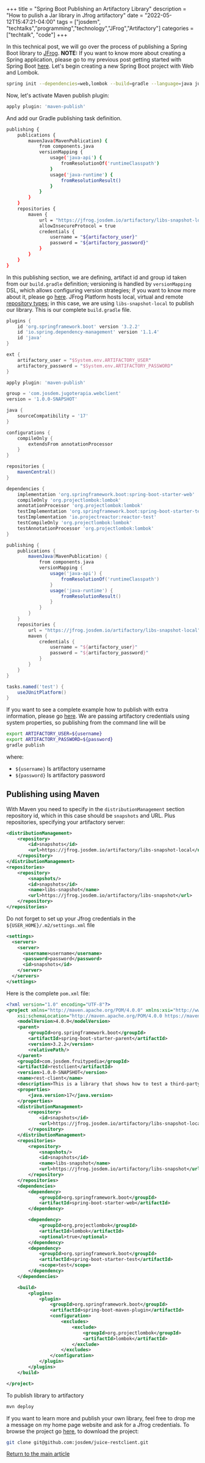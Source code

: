 +++
title =  "Spring Boot Publishing an Artifactory Library"
description = "How to pulish a Jar library in Jfrog artifactory"
date = "2022-05-12T15:47:21-04:00"
tags = ["josdem", "techtalks","programming","technology","JFrog","Artifactory"]
categories = ["techtalk", "code"]
+++

In this technical post, we will go over the process of publishing a Spring Boot library to [JFrog](https://jfrog.com/). **NOTE:** If you want to know more about creating a Spring application, please go to my previous post getting started with Spring Boot [here](/techtalk/spring/spring_boot). Let's begin creating a new Spring Boot project with Web and Lombok.

```bash
spring init --dependencies=web,lombok --build=gradle --language=java juice-restclient
```

Now, let's activate Maven publish plugin:

```bash
apply plugin: 'maven-publish'
```

And add our Gradle publishing task definition.

```bash
publishing {
    publications {
        mavenJava(MavenPublication) {
            from components.java
            versionMapping {
                usage('java-api') {
                    fromResolutionOf('runtimeClasspath')
                }
                usage('java-runtime') {
                    fromResolutionResult()
                }
            }
        }
    }
    repositories {
        maven {
            url = "https://jfrog.josdem.io/artifactory/libs-snapshot-local"
            allowInsecureProtocol = true
            credentials {
                username = "${artifactory_user}"
                password = "${artifactory_password}"
            }
        }
    }
}
```
In this publishing section, we are defining, artifact id and group id taken from our `build.gradle` definition; versioning is handled by `versionMapping` DSL, which allows configuring version strategies; if you want to know more about it, please go [here](https://docs.gradle.org/7.4.2/userguide/publishing_maven.html#publishing_maven:resolved_dependencies). JFrog Platform hosts local, virtual and remote [repository types](https://www.jfrog.com/confluence/display/JFROG/Repository+Management); in this case, we are using `libs-snapshot-local` to publish our library. This is our complete `build.gradle` file.

```groovy
plugins {
    id 'org.springframework.boot' version '3.2.2'
    id 'io.spring.dependency-management' version '1.1.4'
    id 'java'
}

ext {
    artifactory_user = "$System.env.ARTIFACTORY_USER"
    artifactory_password = "$System.env.ARTIFACTORY_PASSWORD"
}

apply plugin: 'maven-publish'

group = 'com.josdem.jugoterapia.webclient'
version = '1.0.0-SNAPSHOT'

java {
    sourceCompatibility = '17'
}

configurations {
    compileOnly {
        extendsFrom annotationProcessor
    }
}

repositories {
    mavenCentral()
}

dependencies {
    implementation 'org.springframework.boot:spring-boot-starter-web'
    compileOnly 'org.projectlombok:lombok'
    annotationProcessor 'org.projectlombok:lombok'
    testImplementation 'org.springframework.boot:spring-boot-starter-test'
    testImplementation 'io.projectreactor:reactor-test'
    testCompileOnly 'org.projectlombok:lombok'
    testAnnotationProcessor 'org.projectlombok:lombok'
}

publishing {
    publications {
        mavenJava(MavenPublication) {
            from components.java
            versionMapping {
                usage('java-api') {
                    fromResolutionOf('runtimeClasspath')
                }
                usage('java-runtime') {
                    fromResolutionResult()
                }
            }
        }
    }
    repositories {
        url = "https://jfrog.josdem.io/artifactory/libs-snapshot-local"
        maven {
            credentials {
                username = "${artifactory_user}"
                password = "${artifactory_password}"
            }
        }
    }
}

tasks.named('test') {
    useJUnitPlatform()
}
```

If you want to see a complete example how to publish with extra information, please go [here](https://docs.gradle.org/7.4.2/userguide/publishing_maven.html#publishing_maven:complete_example). We are passing artifactory credentials using system properties, so publishing from the command line will be

```bash
export ARTIFACTORY_USER=${username}
export ARTIFACTORY_PASSWORD=${password}
gradle publish
```

where:

- `${username}` Is artifactory username
- `${password}` Is artifactory password

## Publishing using Maven

With Maven you need to specify in the `distributionManagement` section repository id, which in this case should be `snapshots` and URL. Plus repositories, specifying your artifactory server:

```xml
<distributionManagement>
    <repository>
        <id>snapshots</id>
        <url>https://jfrog.josdem.io/artifactory/libs-snapshot-local</url>
    </repository>
</distributionManagement>
<repositories>
    <repository>
        <snapshots/>
        <id>snapshots</id>
        <name>libs-snapshot</name>
        <url>https://jfrog.josdem.io/artifactory/libs-snapshot</url>
    </repository>
</repositories>
```

Do not forget to set up your Jfrog credentials in the `${USER_HOME}/.m2/settings.xml` file

```xml
<settings>
  <servers>
    <server>
      <username>username</username>
      <password>password</password>
      <id>snapshots</id>
    </server>
  </servers>
</settings>
```

Here is the complete `pom.xml` file:

```xml
<?xml version="1.0" encoding="UTF-8"?>
<project xmlns="http://maven.apache.org/POM/4.0.0" xmlns:xsi="http://www.w3.org/2001/XMLSchema-instance"
	xsi:schemaLocation="http://maven.apache.org/POM/4.0.0 https://maven.apache.org/xsd/maven-4.0.0.xsd">
	<modelVersion>4.0.0</modelVersion>
	<parent>
		<groupId>org.springframework.boot</groupId>
		<artifactId>spring-boot-starter-parent</artifactId>
		<version>3.2.2</version>
		<relativePath/>
	</parent>
	<groupId>com.josdem.fruitypedia</groupId>
	<artifactId>restclient</artifactId>
	<version>1.0.0-SNAPSHOT</version>
	<name>rest-client</name>
	<description>This is a library that shows how to test a third-party service using rest-client</description>
	<properties>
		<java.version>17</java.version>
	</properties>
	<distributionManagement>
		<repository>
			<id>snapshots</id>
			<url>https://jfrog.josdem.io/artifactory/libs-snapshot-local</url>
		</repository>
	</distributionManagement>
	<repositories>
		<repository>
			<snapshots/>
			<id>snapshots</id>
			<name>libs-snapshot</name>
			<url>https://jfrog.josdem.io/artifactory/libs-snapshot</url>
		</repository>
	</repositories>
	<dependencies>
		<dependency>
			<groupId>org.springframework.boot</groupId>
			<artifactId>spring-boot-starter-web</artifactId>
		</dependency>

		<dependency>
			<groupId>org.projectlombok</groupId>
			<artifactId>lombok</artifactId>
			<optional>true</optional>
		</dependency>
		<dependency>
			<groupId>org.springframework.boot</groupId>
			<artifactId>spring-boot-starter-test</artifactId>
			<scope>test</scope>
		</dependency>
	</dependencies>

	<build>
		<plugins>
			<plugin>
				<groupId>org.springframework.boot</groupId>
				<artifactId>spring-boot-maven-plugin</artifactId>
				<configuration>
					<excludes>
						<exclude>
							<groupId>org.projectlombok</groupId>
							<artifactId>lombok</artifactId>
						</exclude>
					</excludes>
				</configuration>
			</plugin>
		</plugins>
	</build>

</project>
```

To publish library to artifactory

```bash
mvn deploy
```

If you want to learn more and publish your own library, feel free to drop me a message on my home page website and ask for a Jfrog credentials. To browse the project go [here](https://github.com/josdem/juice-restclient), to download the project:

```bash
git clone git@github.com:josdem/juice-restclient.git
```

[Return to the main article](/techtalk/spring#Spring_Boot)
